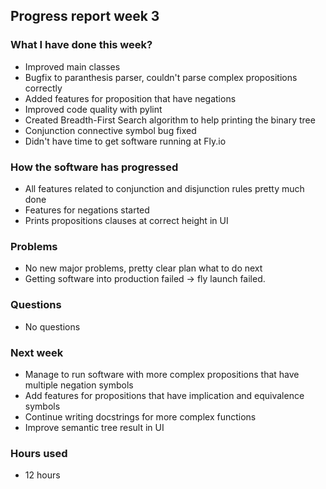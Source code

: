 ## Progress report week 3

### What I have done this week?
  - Improved main classes
  - Bugfix to paranthesis parser, couldn't parse complex propositions correctly
  - Added features for proposition that have negations
  - Improved code quality with pylint
  - Created Breadth-First Search algorithm to help printing the binary tree
  - Conjunction connective symbol bug fixed
  - Didn't have time to get software running at Fly.io

### How the software has progressed 
  - All features related to conjunction and disjunction rules pretty much done
  - Features for negations started
  - Prints propositions clauses at correct height in UI

### Problems
  - No new major problems, pretty clear plan what to do next
  - Getting software into production failed -> fly launch failed.

### Questions
  - No questions

### Next week
  - Manage to run software with more complex propositions that have multiple negation symbols
  - Add features for propositions that have implication and equivalence symbols
  - Continue writing docstrings for more complex functions
  - Improve semantic tree result in UI

### Hours used
  -  12 hours
